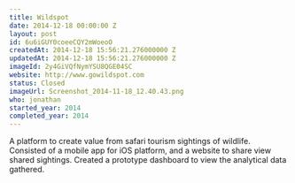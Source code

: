 ```yaml
---
title: Wildspot
date: 2014-12-18 00:00:00 Z
layout: post
id: 6u6iGUY0coeeCQY2mWoeoO
createdAt: 2014-12-18 15:56:21.276000000 Z
updatedAt: 2014-12-18 15:56:21.276000000 Z
imageId: 2y4GiVQfNymYSU8QGE04SC
website: http://www.gowildspot.com
status: Closed
imageUrl: Screenshot_2014-11-18_12.40.43.png
who: jonathan
started_year: 2014
completed_year: 2014
---
```


A platform to create value from safari tourism sightings of wildlife. Consisted of a mobile app for iOS platform, and a website to share view shared sightings. Created a prototype dashboard to view the analytical data gathered.

